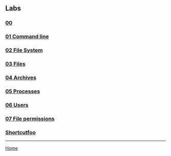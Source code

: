 ## Labs

### [00](00-base-settings.md)

### [01 Command line](01-command-line.md)

### [02 File System](02-file-system.md)

### [03 Files](03-files.md)

### [04 Archives](04-archives.md)

### [05 Processes](05-processes.md)

### [06 Users](06-users.md)

### [07 File permissions](07-file-permissions.md)

### [Shortcutfoo](shortcutfoo.md)


---
[Home](../README.md)
